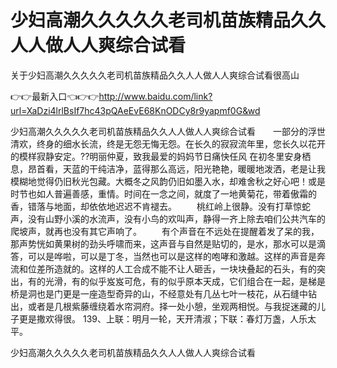 # 少妇高潮久久久久久老司机苗族精品久久人人做人人爽综合试看
关于少妇高潮久久久久久老司机苗族精品久久人人做人人爽综合试看很高山

👉👉最新入口👈👉👉http://www.baidu.com/link?url=XaDzi4lrlBsIf7hc43pQAeEvE68KnODCy8r9yapmf0G&wd

少妇高潮久久久久久老司机苗族精品久久人人做人人爽综合试看　　一部分的浮世清欢，终身的细水长流，终是无怨无悔无怨。在长久的寂寂流年里，您长久以花开的模样寂静安定。??明丽仲夏，致我最爱的妈妈节日痛快任风
在初冬里安身栖息，昂首看，天蓝的干纯洁净，蓝得那么高远，阳光艳艳，暖暖地泼洒，老是让我模糊地觉得仍旧秋光包藏。大概冬之风韵仍旧如墨入水，却难舍秋之好心吧！或是时节也如人普遍善感，重情。时间在一念之间，就度了一地黄菊花，带着傲霜的香，错落与地面，却依依地迟迟不肯褪去。
　　桃红岭上很静。没有打草惊蛇声，没有山野小溪的水流声，没有小鸟的欢叫声，静得一齐上除去咱们公共汽车的爬坡声，就再也没有其它声响了。
　　有个声音在不远处在提醒着发了呆的我，那声势恍如黄果树的劲头呼啸而来，这声音与自然是贴切的，是水，那水可以是滴答，可以是哗啦，可以是丁冬，当然也可以是这样的咆哮和激越。这样的声音是奔流和位差所造就的。这样的人工合成不能不让人砸舌，一块块叠起的石头，有的突出，有的光滑，有的似乎岌岌可危，有的似乎原本天成，它们组合在一起，是梯是桥是洞也是门更是一座造型奇异的山，不经意处有几丛七叶一枝花，从石缝中钻出，或者是几根紫藤缠绕着水帘洞府。择一处小憩，坐观两相悦。与我捉迷藏的儿子更是撒欢得很。
	139、上联：明月一轮，天开清淑；下联：春灯万盏，人乐太平。

少妇高潮久久久久久老司机苗族精品久久人人做人人爽综合试看
